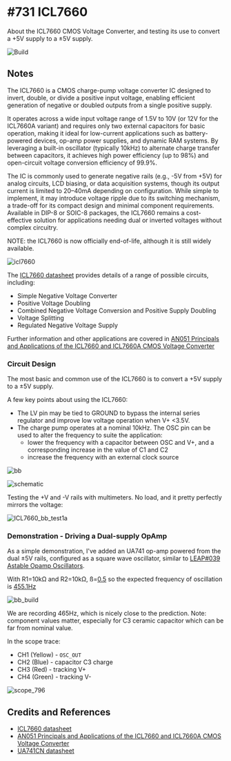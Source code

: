 # #731 ICL7660

About the ICL7660 CMOS Voltage Converter, and testing its use to convert a +5V supply to a ±5V supply.

![Build](./assets/ICL7660_build.jpg?raw=true)

## Notes

The ICL7660 is a CMOS charge-pump voltage converter IC designed to invert, double, or divide a positive input voltage, enabling efficient generation of negative or doubled outputs from a single positive supply.

It operates across a wide input voltage range of 1.5V to 10V (or 12V for the ICL7660A variant) and requires only two external capacitors for basic operation, making it ideal for low-current applications such as battery-powered devices, op-amp power supplies, and dynamic RAM systems. By leveraging a built-in oscillator (typically 10kHz) to alternate charge transfer between capacitors, it achieves high power efficiency (up to 98%) and open-circuit voltage conversion efficiency of 99.9%.

The IC is commonly used to generate negative rails (e.g., -5V from +5V) for analog circuits, LCD biasing, or data acquisition systems, though its output current is limited to 20–40mA depending on configuration. While simple to implement, it may introduce voltage ripple due to its switching mechanism, a trade-off for its compact design and minimal component requirements. Available in DIP-8 or SOIC-8 packages, the ICL7660 remains a cost-effective solution for applications needing dual or inverted voltages without complex circuitry.

NOTE: the ICL7660 is now officially end-of-life, although it is still widely available.

![icl7660](./assets/icl7660.jpg)

The
[ICL7660 datasheet](https://www.renesas.com/en/document/dst/icl7660-datasheet)
provides details of a range of possible circuits, including:

* Simple Negative Voltage Converter
* Positive Voltage Doubling
* Combined Negative Voltage Conversion and Positive Supply Doubling
* Voltage Splitting
* Regulated Negative Voltage Supply

Further information and other applications are covered in
[AN051 Principals and Applications of the ICL7660 and ICL7660A CMOS Voltage Converter](https://www.renesas.com/en/document/apn/an051-principles-and-applications-icl7660-cmos-voltage-converter)

### Circuit Design

The most basic and common use of the ICL7660 is to convert a +5V supply to a ±5V supply.

A few key points about using the ICL7660:

* The LV pin may be tied to GROUND to bypass the internal series regulator and improve low voltage operation when V+ <3.5V.
* The charge pump operates at a nominal 10kHz. The OSC pin can be used to alter the frequency to suite the application:
    * lower the frequency with a capacitor between OSC and V+, and a corresponding increase in the value of C1 and C2
    * increase the frequency with an external clock source

![bb](./assets/ICL7660_bb.jpg?raw=true)

![schematic](./assets/ICL7660_schematic.jpg?raw=true)

Testing the +V and -V rails with multimeters. No load, and it pretty perfectly mirrors the voltage:

![ICL7660_bb_test1a](./assets/ICL7660_bb_test1a.jpg?raw=true)

### Demonstration - Driving a Dual-supply OpAmp

As a simple demonstration,
I've added an UA741 op-amp powered from the dual ±5V rails,
configured as a square wave oscillator,
similar to
[LEAP#039 Astable Opamp Oscillators](../Oscillators/AstableOpamp/).

With R1=10kΩ and R2=10kΩ, ß=[0.5](https://www.wolframalpha.com/input?i=10k%CE%A9%2F%2810k%CE%A9%2B10k%CE%A9%29)
so the expected frequency of oscillation is
[455.1Hz](https://www.wolframalpha.com/input?i=1%2F%282*100nF*10k%CE%A9*ln%28%281%2B0.5%29%2F%281-0.5%29%29%29)

![bb_build](./assets/ICL7660_bb_build.jpg?raw=true)

We are recording 465Hz, which is nicely close to the prediction.
Note: component values matter, especially for C3 ceramic capacitor which can be far from nominal value.

In the scope trace:

* CH1 (Yellow) - `OSC_OUT`
* CH2 (Blue) - capacitor C3 charge
* CH3 (Red) - tracking V+
* CH4 (Green) - tracking V-

![scope_796](./assets/scope_465.gif)

## Credits and References

* [ICL7660 datasheet](https://www.renesas.com/en/document/dst/icl7660-datasheet)
* [AN051 Principals and Applications of the ICL7660 and ICL7660A CMOS Voltage Converter](https://www.renesas.com/en/document/apn/an051-principles-and-applications-icl7660-cmos-voltage-converter)
* [UA741CN datasheet](https://www.ti.com/lit/ds/symlink/ua741.pdf)
